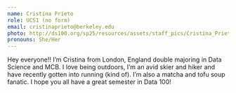 ```yaml
---
name: Cristina Prieto
role: UCS1 (no form)
email: cristinaprieto@berkeley.edu
photo: http://ds100.org/sp25/resources/assets/staff_pics/Cristina_Prieto.jpg
pronouns: She/Her
---
```

Hey everyone!! I’m Cristina from London, England double majoring in Data Science and MCB. I love being outdoors, I’m an avid skier and hiker and have recently gotten into running (kind of). I’m also a matcha and tofu soup fanatic. I hope you all have a great semester in Data 100!